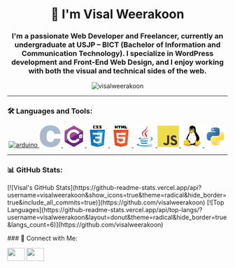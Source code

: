 <h1 align="center">👋 I'm Visal Weerakoon</h1>

<h3 align="center">
  I'm a passionate Web Developer and Freelancer, currently an undergraduate at USJP – BICT (Bachelor of Information and Communication Technology). I specialize in WordPress development and Front-End Web Design, and I enjoy working with both the visual and technical sides of the web.
</h3>

<p align="center">
  <img src="https://komarev.com/ghpvc/?username=visalweerakoon&label=Profile%20views&color=0e75b6&style=flat" alt="visalweerakoon" />
</p>

---

### 🛠 Languages and Tools:

<p align="center">
  <a href="https://www.arduino.cc/" target="_blank"> <img src="https://cdn.worldvectorlogo.com/logos/arduino-1.svg" alt="arduino" width="50" height="50"/> </a>
  <a href="https://www.cprogramming.com/" target="_blank"> <img src="https://raw.githubusercontent.com/devicons/devicon/master/icons/c/c-original.svg" alt="c" width="50" height="50"/> </a>
  <a href="https://www.w3schools.com/cs/" target="_blank"> <img src="https://raw.githubusercontent.com/devicons/devicon/master/icons/csharp/csharp-original.svg" alt="csharp" width="50" height="50"/> </a>
  <a href="https://www.w3schools.com/css/" target="_blank"> <img src="https://raw.githubusercontent.com/devicons/devicon/master/icons/css3/css3-original-wordmark.svg" alt="css3" width="50" height="50"/> </a>
  <a href="https://www.w3.org/html/" target="_blank"> <img src="https://raw.githubusercontent.com/devicons/devicon/master/icons/html5/html5-original-wordmark.svg" alt="html5" width="50" height="50"/> </a>
  <a href="https://www.java.com" target="_blank"> <img src="https://raw.githubusercontent.com/devicons/devicon/master/icons/java/java-original.svg" alt="java" width="50" height="50"/> </a>
  <a href="https://developer.mozilla.org/en-US/docs/Web/JavaScript" target="_blank"> <img src="https://raw.githubusercontent.com/devicons/devicon/master/icons/javascript/javascript-original.svg" alt="javascript" width="50" height="50"/> </a>
  <a href="https://www.linux.org/" target="_blank"> <img src="https://raw.githubusercontent.com/devicons/devicon/master/icons/linux/linux-original.svg" alt="linux" width="50" height="50"/> </a>
  <a href="https://www.python.org" target="_blank"> <img src="https://raw.githubusercontent.com/devicons/devicon/master/icons/python/python-original.svg" alt="python" width="50" height="50"/> </a>
</p>

---

### 📊 GitHub Stats:

<a align = "justify">
[![Visal's GitHub Stats](https://github-readme-stats.vercel.app/api?username=visalweerakoon&show_icons=true&theme=radical&hide_border=true&include_all_commits=true)](https://github.com/visalweerakoon)
[![Top Languages](https://github-readme-stats.vercel.app/api/top-langs/?username=visalweerakoon&layout=donut&theme=radical&hide_border=true&langs_count=6)](https://github.com/visalweerakoon)
</p>
### 🤝 Connect with Me:

<p align="left">
  <a href="https://linkedin.com/in/visalweerakoon" target="blank"><img src="https://raw.githubusercontent.com/rahuldkjain/github-profile-readme-generator/master/src/images/icons/Social/linked-in-alt.svg" height="30" width="40" /></a>
  <a href="https://fb.com/visalweerakoon" target="blank"><img src="https://raw.githubusercontent.com/rahuldkjain/github-profile-readme-generator/master/src/images/icons/Social/facebook.svg" height="30" width="40" /></a>
</p>
